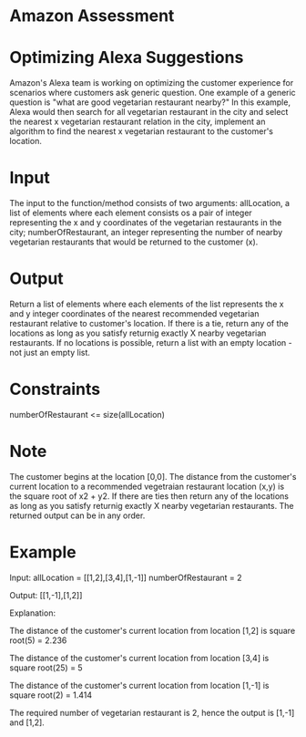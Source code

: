 # Amazon Assessment
# Optimizing Alexa Suggestions 

Amazon's Alexa team is working on optimizing the customer experience for scenarios where customers ask generic question. One example of a generic question is "what are good vegetarian restaurant nearby?" In this example, Alexa would then search for all vegetarian restaurant in the city and select the nearest x vegetarian restaurant relation in the city, implement an algorithm to find the nearest x vegetarian restaurant to the customer's location.


# Input
The input to the function/method consists of two arguments:
allLocation, a list of elements where each element consists os a pair of integer representing the x and y coordinates of the vegetarian restaurants in the city;
numberOfRestaurant, an integer representing the number of nearby vegetarian restaurants that would be returned to the customer (x).

# Output
Return a list of elements where each elements of the list represents the x and y integer coordinates of the nearest recommended vegetarian restaurant relative to customer's location. If there is a tie, return any of the locations as long as you satisfy returnig exactly X nearby vegetarian restaurants. If no locations is possible, return a list with an empty location - not just an empty list.

# Constraints 
numberOfRestaurant <= size(allLocation)

# Note
The customer begins at the location [0,0].
The distance from the customer's current location to a recommended vegetraian restaurant location (x,y) is the square root of x2 + y2.
If there are ties then return any of the locations as long as you satisfy returnig exactly X nearby vegetarian restaurants.
The returned output can be in any order.

# Example 
Input:
allLocation = [[1,2],[3,4],[1,-1]]
numberOfRestaurant = 2

Output:
[[1,-1],[1,2]]

Explanation:

The distance of the customer's current location from location [1,2] is square root(5) = 2.236

The distance of the customer's current location from location [3,4] is square root(25) = 5

The distance of the customer's current location from location [1,-1] is square root(2) = 1.414

The required number of vegetarian restaurant is 2, hence the output is [1,-1] and [1,2].

